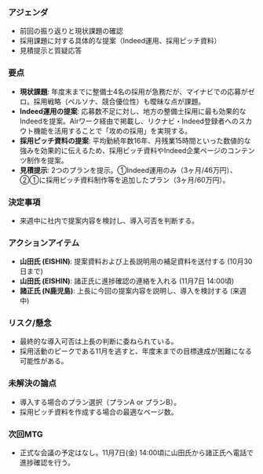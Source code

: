 ### アジェンダ
- 前回の振り返りと現状課題の確認
- 採用課題に対する具体的な提案（Indeed運用、採用ピッチ資料）
- 見積提示と質疑応答

### 要点
- **現状課題**: 年度末までに整備士4名の採用が急務だが、マイナビでの応募がゼロ。採用戦略（ペルソナ、競合優位性）も曖昧な点が課題。
- **Indeed運用の提案**: 応募数不足に対し、地方の整備士採用に最も効果的なIndeedを提案。Airワーク経由で掲載し、リクナビ・Indeed登録者へのスカウト機能を活用することで「攻めの採用」を実現する。
- **採用ピッチ資料の提案**: 平均勤続年数16年、月残業15時間といった数値的な強みを効果的に伝えるため、採用ピッチ資料やIndeed企業ページのコンテンツ制作を提案。
- **見積提示**: 2つのプランを提示。①Indeed運用のみ（3ヶ月/46万円）、②①に採用ピッチ資料制作等を追加したプラン（3ヶ月/60万円）。

### 決定事項
- 来週中に社内で提案内容を検討し、導入可否を判断する。

### アクションアイテム
- **山田氏 (EISHIN)**: 提案資料および上長説明用の補足資料を送付する (10月30日まで)
- **山田氏 (EISHIN)**: 諸正氏に進捗確認の連絡を入れる (11月7日 14:00頃)
- **諸正氏 (N鹿児島)**: 上長に今回の提案内容を説明し、導入を検討する (来週中)

### リスク/懸念
- 最終的な導入可否は上長の判断に委ねられている。
- 採用活動のピークである11月を逃すと、年度末までの目標達成が困難になる可能性がある。

### 未解決の論点
- 導入する場合のプラン選択（プランA or プランB）。
- 採用ピッチ資料を作成する場合の最適なページ数。

### 次回MTG
- 正式な会議の予定はなし。11月7日(金) 14:00頃に山田氏から諸正氏へ電話で進捗確認を行う。
